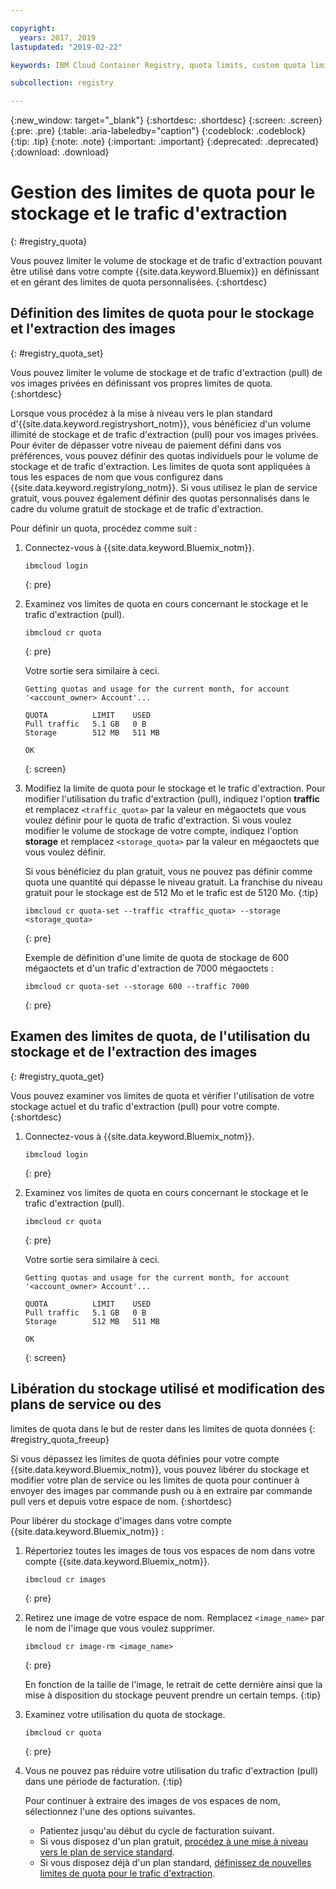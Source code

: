 ```yaml
---

copyright:
  years: 2017, 2019
lastupdated: "2019-02-22"

keywords: IBM Cloud Container Registry, quota limits, custom quota limits, pull traffic

subcollection: registry

---
```


{:new_window: target="_blank"}
{:shortdesc: .shortdesc}
{:screen: .screen}
{:pre: .pre}
{:table: .aria-labeledby="caption"}
{:codeblock: .codeblock}
{:tip: .tip}
{:note: .note}
{:important: .important}
{:deprecated: .deprecated}
{:download: .download}

# Gestion des limites de quota pour le stockage et le trafic d'extraction
{: #registry_quota}

Vous pouvez limiter le volume de stockage et de trafic d'extraction pouvant
être utilisé dans votre compte
{{site.data.keyword.Bluemix}} en
définissant et en gérant des limites de quota personnalisées.
{:shortdesc}

## Définition des limites de quota pour le stockage et l'extraction des images
{: #registry_quota_set}

Vous pouvez limiter le volume de stockage et de trafic d'extraction (pull)
de vos images privées en définissant vos propres limites de quota.
{:shortdesc}

Lorsque vous procédez à la mise à niveau vers le plan standard
d'{{site.data.keyword.registryshort_notm}}, vous
bénéficiez d'un volume illimité de stockage et de trafic d'extraction (pull) pour vos
images privées. Pour éviter de dépasser votre niveau de paiement défini dans vos
préférences, vous pouvez définir des quotas individuels pour le volume de stockage et de
trafic d'extraction. Les limites de quota sont appliquées à tous les espaces de nom que
vous configurez dans {{site.data.keyword.registrylong_notm}}. Si
vous utilisez le plan de service gratuit, vous pouvez également définir des quotas
personnalisés dans le cadre du volume gratuit de stockage et de trafic d'extraction.

Pour définir un quota, procédez comme suit :

1. Connectez-vous à {{site.data.keyword.Bluemix_notm}}.

    ```
    ibmcloud login
    ```
    {: pre}

2. Examinez vos limites de quota en cours concernant le stockage et le trafic
d'extraction (pull).

    ```
    ibmcloud cr quota
    ```
    {: pre}

    Votre sortie sera similaire à ceci.

    ```
    Getting quotas and usage for the current month, for account '<account_owner> Account'...

    QUOTA          LIMIT    USED   
    Pull traffic   5.1 GB   0 B   
    Storage        512 MB   511 MB

    OK
    ```
    {: screen}

3. Modifiez la limite de quota pour le stockage et le trafic d'extraction. Pour modifier l'utilisation du trafic d'extraction (pull), indiquez l'option **traffic** et remplacez `<traffic_quota>` par la valeur en mégaoctets que vous voulez définir pour le quota de trafic d'extraction. Si vous voulez modifier le volume de stockage de votre compte, indiquez l'option **storage** et remplacez `<storage_quota>` par la valeur en mégaoctets que vous voulez définir.

    Si vous bénéficiez du plan gratuit, vous ne pouvez pas définir comme quota une
quantité qui dépasse le niveau gratuit. La franchise du niveau gratuit pour le stockage
est de 512 Mo et le trafic est de 5120 Mo.
    {:tip}

    ```
    ibmcloud cr quota-set --traffic <traffic_quota> --storage <storage_quota>
    ```
    {: pre}

    Exemple de définition d'une limite de quota de stockage de 600 mégaoctets et d'un trafic
d'extraction de 7000 mégaoctets :

    ```
    ibmcloud cr quota-set --storage 600 --traffic 7000
    ```
    {: pre}

## Examen des limites de quota, de l'utilisation du stockage et de l'extraction des images
{: #registry_quota_get}

Vous pouvez examiner vos limites de quota et vérifier l'utilisation de votre
stockage actuel et du trafic d'extraction (pull) pour votre compte.
{:shortdesc}

1. Connectez-vous à {{site.data.keyword.Bluemix_notm}}.

    ```
    ibmcloud login
    ```
    {: pre}

2. Examinez vos limites de quota en cours concernant le stockage et le trafic
d'extraction (pull).

    ```
    ibmcloud cr quota
    ```
    {: pre}

    Votre sortie sera similaire à ceci.

    ```
    Getting quotas and usage for the current month, for account '<account_owner> Account'...

    QUOTA          LIMIT    USED   
    Pull traffic   5.1 GB   0 B   
    Storage        512 MB   511 MB

    OK
    ```
    {: screen}

## Libération du stockage utilisé et modification des plans de service ou des
limites de quota dans le but de rester dans les limites de quota données
{: #registry_quota_freeup}

Si vous dépassez les limites de quota définies pour votre compte
{{site.data.keyword.Bluemix_notm}}, vous
pouvez libérer du stockage et modifier votre plan de service ou les limites de quota pour
continuer à envoyer des images par commande push ou à en extraire par commande pull vers
et depuis votre espace de nom.
{:shortdesc}

Pour libérer du stockage d'images dans votre compte {{site.data.keyword.Bluemix_notm}} :

1. Répertoriez toutes les images de tous vos espaces de nom dans votre compte {{site.data.keyword.Bluemix_notm}}.

    ```
    ibmcloud cr images
    ```
    {: pre}

2. Retirez une image de votre espace de nom. Remplacez `<image_name>` par le nom de l'image que vous voulez supprimer.

    ```
    ibmcloud cr image-rm <image_name>
    ```
    {: pre}

    En fonction de la taille de l'image, le retrait de cette dernière ainsi que la mise à disposition du
stockage peuvent prendre un certain temps.
    {:tip}

3. Examinez votre utilisation du quota de stockage.

    ```
    ibmcloud cr quota
    ```
    {: pre}

4. Vous ne pouvez pas réduire votre utilisation du trafic d'extraction (pull)
dans une période de facturation.
   {:tip}

    Pour continuer à extraire des images de vos espaces de nom, sélectionnez l'une des options suivantes.

    - Patientez jusqu'au début du cycle de facturation suivant.
    - Si vous disposez d'un plan gratuit,
[procédez à une mise à niveau vers le plan de
service standard](/docs/services/Registry?topic=registry-registry_overview#registry_plan_upgrade).
    - Si vous disposez déjà d'un plan standard,
[définissez de nouvelles limites de quota pour le
trafic d'extraction](#registry_quota_set).
